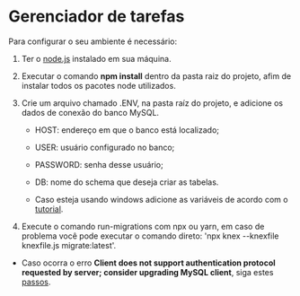 # Gerenciador de tarefas

Para configurar o seu ambiente é necessário:

1. Ter o [node.js](https://nodejs.org/en/download/) instalado em sua máquina.
1. Executar o comando **npm install** dentro da pasta raiz do projeto, afim de instalar todos os pacotes node utilizados.
1. Crie um arquivo chamado .ENV, na pasta raíz do projeto, e adicione os dados de conexão do banco MySQL.
    
    - HOST: endereço em que o banco está localizado;
    - USER: usuário configurado no banco;
    - PASSWORD: senha desse usuário;
    - DB: nome do schema que deseja criar as tabelas.  
    
    - Caso esteja usando windows adicione as variáveis de acordo com o [tutorial](https://docs.microsoft.com/en-us/previous-versions/windows/it-pro/windows-server-2003/cc736637(v=ws.10)?redirectedfrom=MSDN).

1. Execute o comando run-migrations com npx ou yarn, em caso de problema você pode executar o comando direto: 'npx knex --knexfile knexfile.js migrate:latest'.
 - Caso ocorra o erro **Client does not support authentication protocol requested by server; consider upgrading MySQL client**, siga estes [passos](https://stackoverflow.com/questions/50093144/mysql-8-0-client-does-not-support-authentication-protocol-requested-by-server).
